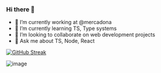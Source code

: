 ### Hi there 👋

- 🔭 I’m currently working at @mercadona
- 🌱 I’m currently learning TS, Type systems
- 👯 I’m looking to collaborate on web development projects
- 💬 Ask me about TS, Node, React

[![GitHub Streak](https://streak-stats.demolab.com?user=sigfriedcub1990&&exclude_days=Sun%2CSat)](https://git.io/streak-stats)

![image](https://api.githubtrends.io/user/svg/sigfriedCub1990/langs?time_range=one_year&compact=True&theme=classic) 

